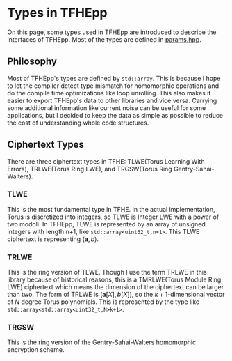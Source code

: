 # Types in TFHEpp
On this page, some types used in TFHEpp are introduced to describe the interfaces of TFHEpp.
Most of the types are defined in [params.hpp](../include/params.hpp).

## Philosophy
Most of TFHEpp's types are defined by `std::array`. This is because I hope to let the compiler detect type mismatch for homomorphic operations and do the compile time optimizations like loop unrolling.
This also makes it easier to export TFHEpp's data to other libraries and vice versa.
Carrying some additional information like current noise can be useful for some applications, but I decided to keep the data as simple as possible to reduce the cost of understanding whole code structures.

## Ciphertext Types

There are three ciphertext types in TFHE: TLWE(Torus Learning With Errors), TRLWE(Torus Ring LWE), and TRGSW(Torus Ring Gentry-Sahai-Walters).

### TLWE

This is the most fundamental type in TFHE. In the actual implementation, Torus is discretized into integers, so TLWE is Integer LWE with a power of two modoli. 
In TFHEpp, TLWE is represented by an array of unsigned integers with length n+1, like `std::array<uint32_t,n+1>`.
This TLWE ciphertext is representing ($\mathbf{a},b$). 

### TRLWE

This is the ring version of TLWE. Though I use the term TRLWE in this library because of historical reasons, this is a TMRLWE(Torus Module Ring LWE) ciphertext which means the dimension of the ciphertext can be larger than two.
The form of TRLWE is $(\mathbf{a}[X],b[X])$, so the $k+1$-dimensional vector of $N$ degree Torus polynomials. 
This is represented by the type like `std::array<std::array<uint32_t,N>k+1>`.

### TRGSW

This is the ring version of the Gentry-Sahai-Walters homomorphic encryption scheme.